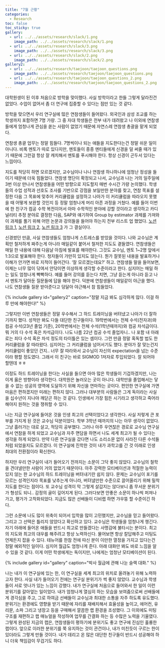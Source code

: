 ```yaml
---
title: "7월 근황"
categories:
  - Research
toc: false
toc_sticky: true
gallery:
  - url: ../../assets/research/slack/1.png
    image_path: ../../assets/research/slack/1.png
  - url: ../../assets/research/slack/3.png
    image_path: ../../assets/research/slack/3.png
  - url: ../../assets/research/slack/2.png
    image_path: ../../assets/research/slack/2.png
gallery2:
  - url: ../../assets/research/taejoon/taejoon_questions.png
    image_path: ../../assets/research/taejoon/taejoon_questions.png
  - url: ../../assets/research/taejoon/taejoon_questions_2.png
    image_path: ../../assets/research/taejoon/taejoon_questions_2.png
---
```


대학원생이 된 이후 처음으로 방학을 맞이했다. 사실 방학이라고 한들 그렇게 달라진건 없었다. 수업이 없어서 좀 더 연구에 집중할 수 있다는 점만 있는 것 같다.

방학을 맞으면서 우리 연구실에 많은 연참생들이 들어왔다. 외국인과 삼성 조교를 하는 학생까지 포함하면 7명 가량. 그 중 자대 학생들은 전부 내가 데려왔고 나 이외에 연참생들에게 엄청나게 관심을 쏟는 사람이 없었기 때문에 자연스레 연참생 총괄을 맡게 되었다. 

연참생 총괄 업무는 정말 힘들다. 7명씩이나 되는 애들을 지도한다는건 정말 쉬운 일이 아니다. 비록 멘토가 따로 있다지만, 멘토들이 종종 멘티들에게 신경을 덜 써줄 때가 있기 때문에 그런걸 항상 잘 캐치해서 멘토를 푸시해야 한다. 항상 신경이 곤두서 있다는 느낌이다.

지도를 적당히 하면 모르겠지만, 교수님이나 나나 연참생 하나하나에 엄청난 정성을 들이기 때문에 더욱 힘들었다. 연참생 명단이 확정되고 나서, 교수님과 나는 거의 일주일에 3번 이상 만나서 연참생들을 어떤 방향으로 지도할지 매번 수시간 가량 논의했다. 학생들의 수업 성적과 선호도 조사를 기반으로 강점을 보일만한 분야를 찾고, 연참 목표를 설정한 다음 그 목표에 맞추어 커리큘럼을 설정하고 나아가 이 커리큘럼을 따라오지 못했을 때 어떻게 보완할 것인지 등 정말 엄청나게 머리 아픈 과정을 거쳤다. 예를 들어 이번에 한 친구가 컴공 수학 복전이어서 아마 수학적인 분야에 강할 것이라고 생각하고 카디널리티 추정 분야로 결정한 다음, SAP와 얘기하여 Group by estimator 과제를 가져와 이 과제를 풀기 위해 어떤 논문과 강의들을 들어야 하는지 전부 리스트 업 했었다. [노션 링크 1](https://boulder-jaborosa-30c.notion.site/5da23bf0f3704161bf1ee491a5b59838), [노션 링크 2](https://sage-scabiosa-4b3.notion.site/bb83661639b44e57958b08bacc992ca9), [노션 링크 3](https://sage-scabiosa-4b3.notion.site/42e308c0ecb346428be6aa0b87e7e306) 가 그 결실이다.

신경썼던 만큼, 사실 연참생들도 엄청나게 스트레스를 받았을 것이다. 나와 교수님은 계획만 철저하게 짜주는게 아니라 매일같이 붙어서 철저한 지도도 곁들였다. 연참생들은 매일 한 내용에 대해 다음날 아침에 발표를 해야한다. 그것도 교수님, 멘토 1~2명 앞에서 1:3으로 발표해야 한다. 청자들이 가만히 있지도 않는다. 뭔가 잘못된 내용을 발표하거나 이해가 안가면 바로 지적이 들어간다. ‘잘 모르겠는데요?’ 하고. 연참생들 말을 들어보면, 이제는 너무 많이 닦여서 안닦이면 이상하게 생각할 수준이라고 한다. 심지어는 매일 하는 일도 엄청나게 빡빡하다. 예를 들어 강의를 듣는다 치면, 그냥 듣는게 아니라 듣고 나서 멘토가 달아둔 질문들에 답을 해야 한다. 덕분에 연참생들이 매일같이 야근을 했다. 나도 연참생들 질문 받아준다고 덩달아 야근해서 참 힘들었다. 

{% include gallery id="gallery2" caption="정말 지금 봐도 심각하게 많다. 이걸 하루 만에 해야한다!" %}

그렇지만 이번 연참생들은 정말 우수해서 그 하드 트레이닝을 버텨냈고 나아가 더 잘하기까지 했다.  성적만 봐도 다들 대단한 친구들이다. 19학번에서는 전체 수석(전자과)와 컴공 수석(23년 졸업 기준), 20학번에서는 전체 수석(1학년때까지)와 컴공 차석급이다. 뭐 거의 다 수석 혹은 차석급이다. 나도 나름 22년 컴공 수석 졸업자니.. 나 포함 내 아래로는 죄다 수석 혹은 차석 정도의 타이틀은 있는 셈이다. 그런 만큼 정말 혹독할 법도 한 커리큘럼을 잘 따라왔다. 심지어는 그 커리큘럼을 넘어서기도 했다. 분야가 잘 맞는건지 커리큘럼이 좋았던 건지.. 너무 잘 따라와서 교수님이 자신의 expectation을 넘는 수준이라 평할 정도였다. 그래서 이 친구는 바로 SIGMOD 1저자로 투입되었다. 잘 되어야 할텐데 ㅎㅎ

이정도 하드 트레이닝을 한다는 사실을 들으면 아마 많은 학생들이 기겁하겠지만, 나는 이게 옳은 방향이라 생각한다. 대학원은 놀러오는 곳이 아니다. 대학만을 졸업해서는 닿을 수 없는 성공의 영역에 도달하기 위해 자신을 연마하는 곳이다. 편안한 연구실에 가면 마음은 편하겠지만 미래는 편하지 않다. 그러나 대부분의 사람들은 그게 독이라는 사실을 십수년이 지나야 깨닫곤 하는 것 같다. 인생에서 가장 힘든 시기라고 생각하고 죽어라 해야지 원하는 것을 쟁취할 수 있다.

나는 지금 연구실에 들어온 것을 인생 최고의 선택이었다고 생각한다. 사실 저렇게 큰 포부를 가지게 된 것은 교수님 덕분이었다. 학부 3학년 때까지의 나는 아무 생각이 없었다. 그냥 흘러가는 대로 살고, 적당히 공부했다. 그러나 아주 우연찮은 경로로 교수님 연구실에서 연참을 하게 되었고 교수님과 자주 면담을 하면서 나도 세계 최고가 될 수 있다는 생각을 하게 되었다. 만약 다른 연구실을 갔다면 나도 소리소문 없이 사라진 다른 수석들처럼 되었을지도 모르겠다. 이 연구실에 진학한 것이 내가 과학고를 간 것 이래로 인생 최대의 전환점이라 확신한다.

하지만 우리 연구실이 내가 들어오기 전까지는 소문이 그닥 좋지 않았다. 교수님의 철학을 견뎌낼만한 사람이 거의 없었기 때문이다. 아주 강력한 모티베이션과 적절한 능력이 있지 않는 한 교수님의 하드 트레이닝을 버텨내기란 쉽지 않다. 문제는 교수님이 포기를 모르는 성격인지라 목표를 낮추는게 아니라, 버텨낼만한 수준으로 끌어올리기 위해 밀착 지도를 한다는 점이다. 또 교수님 성격이 막 그렇게 살갑지는 않다보니 좀 무서운 분위기가 형성도 되니.. 감정의 골이 깊어지게 된다. 그러다보면 안좋은 소문이 하나씩 퍼져나가고, 평가가 고착화되었다. 지금도 많은 선배들이 디비랩 하면 갸우뚱 할 수준이긴 하다.

그런 소문에 나도 많이 위축이 되어서 입학을 많이 고민했지만, 교수님을 믿고 들어왔다. 그리고 그 선택은 틀리지 않았다고 확신하고 있다. 교수님은 학생들을 엄청나게 챙긴다. 자기 아래에 들어온 애들을 반드시 최고로 만들겠다는 사명감에 불타시는 분이다. 최고의 지도와 최고의 대우를 해주려고 항상 노력하신다. 물어보면 항상 칼답해주고 미팅도 언제든지 잡을 수 있다. 테뉴어를 한참 전에 따신 분이 이만한 열정을 가지고 있다는건 정말 예외적인 일이다. 심지어 월급도 엄청나게 준다. 아래 대화만 봐도 바로 느낌을 알 수 있을 것 같다. 이게 어떤 학생에게는 독이지만, 나에게는 엄청난 모티베이션이 된다.

{% include gallery id="gallery" caption="박사 월급에 관해 나눈 슬랙 대화." %}

나는 내가 이 연구실에 있는 한, 이 연구실을 세계 최고의 위치로 올려놓기 위해 노력하고자 한다. 사실 내가 들어오기 전에는 연구실 분위기가 썩 좋지 않았다. 교수님과 학생들이 서로 엇나가 있는 느낌이 강했다. 내가 연구실에 처음으로 들어와서 한 일이 이런 분위기를 갈아엎는 일이었다. 내가 엄청나게 열심히 하는 모습을 보여줌으로써 선배들에게 경각심을 주고, 그로 하여금 선배들이 교수님과 최대한 소통을 자주 하도록 유도했다. 분위기는 환경에도 영향을 받기 때문에 자리를 재배치해서 효율성을 높이고, 에어컨, 유리문, 소파 그리고 냉장고 등을 구매해서 깔끔한 랩 환경을 조성했다. 그 이외에도 미팅 구조를 재편하고 랩 매뉴얼을 작성하여 업무를 간결화 하는 등 수많은 노력을 기울였다. 그렇게 완성된 지금의 랩은, 연참생들이 평하기에 분위기도 좋고 연구에 진심인 훌륭한 랩이다. 앞으로 이러한 분위기를 쭉 유지하는 것이 관건이나, 내가 미친듯이 구르는 한이 있더라도 그렇게 만들 것이다. 내가 데리고 온 많은 대단한 친구들이 반드시 성공해야 하니 더욱 책임감이 무겁기도 하다.
